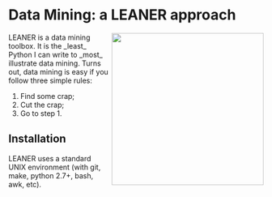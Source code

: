 # Data Mining: a  LEANER approach

<img align=right width=300 src="wiki/leanRoboToolboxSmall.jpg">
LEANER is a data mining toolbox. It is the _least_  Python I can write to 
_most_ illustrate  data mining. Turns out,
data mining is easy if
you follow three simple rules:

1. Find some crap;
2. Cut the crap;
3. Go to step 1.

## Installation

LEANER uses a standard UNIX environment (with git,
make, python 2.7+, bash, awk, etc).  
